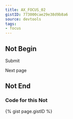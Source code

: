 ```yaml
---
title: AX_FOCUS_02
gistID: 773000cae29e38d9b8a6
source: devtools
tags:
- focus
---
```


<h2 aria-describedby="{{ page.gistID }}">Not Begin</h2>
<div class="rendered-not">
<!-- Bad: span with onclick attribute has no tabindex -->
<span onclick="submitForm();">Submit</span>

<!-- Bad: anchor element without href is not focusable -->
<a onclick="showNextPage();">Next page</a>
</div> <!-- rendered-not -->

<h2 aria-describedby="{{ page.gistID }}">Not End</h2>

<h3 aria-describedby="{{ page.gistID }}">Code for this Not</h3>
{% gist page.gistID %}